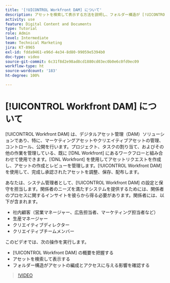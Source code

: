 ```yaml
---
title: '[!UICONTROL Workfront DAM] について'
description: アセットを検索して表示する方法を説明し、フォルダー構造が [!UICONTROL Workfront DAM] でアセットの編成とアクセスにどのように影響するかを確認します。
activity: use
feature: Digital Content and Documents
type: Tutorial
role: Admin
level: Intermediate
team: Technical Marketing
jira: KT-8965
exl-id: fdda9461-e96d-4e34-8d80-99059e5394b0
doc-type: video
source-git-commit: 6c31f8d2e98ad8cd1880cd03ec0b0e6c0fd9ec09
workflow-type: ht
source-wordcount: '183'
ht-degree: 100%

---
```


# [!UICONTROL Workfront DAM] について

[!UICONTROL Workfront DAM] は、デジタルアセット管理（DAM）ソリューションであり、特に、マーケティングアセットやクリエイティブアセットの管理、コントロール、公開を行います。プロジェクト、タスクの割り当て、およびその他の作業を管理している、既に [!DNL Workfront] にあるワークフローと組み合わせて使用できます。[!DNL Workfront] を使用してアセットリクエストを作成し、アセットの作成とレビューを管理します。[!UICONTROL Workfront DAM] を使用して、完成し承認されたアセットを調整、保存、配布します。


あなたは、システム管理者として、[!UICONTROL Workfront DAM] の設定と保守を担当します。関係者のニーズを満たすシステムを提供するためには、関係者のプロセスに関するインサイトを彼らから得る必要があります。関係者には、以下が含まれます。

* 社内顧客（営業マネージャー、広告担当者、マーケティング担当者など）
* 生産マネージャー
* クリエイティブディレクター
* クリエイティブチームメンバー

このビデオでは、次の操作を実行します。

* [!UICONTROL Workfront DAM] の概要を把握する
* アセットを検索して表示する
* フォルダー構造がアセットの編成とアクセスに与える影響を確認する

>[!VIDEO](https://video.tv.adobe.com/v/335228/?quality=12&learn=on)
